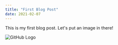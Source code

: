```yaml
---
title: "First Blog Post"
date: 2021-02-07
---
```


This is my first blog post. Let's put an image in there!

![GitHub Logo](https://cdn10.bigcommerce.com/s-byoks0/products/2884/images/6215/1tacfrank_frazetta_warrior_Final__96956.1564886997.380.380.jpg?c=2)
